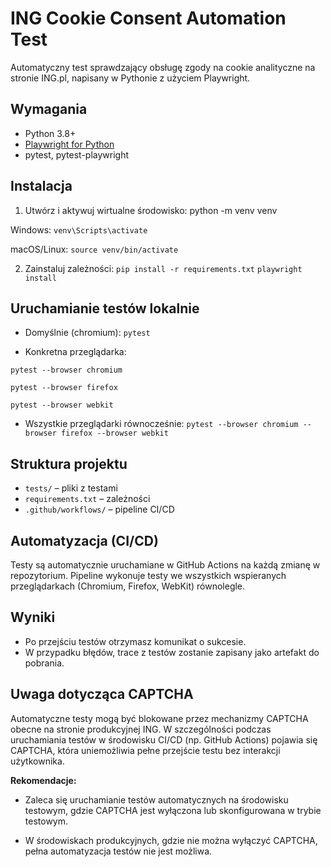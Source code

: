 ﻿# ING Cookie Consent Automation Test

Automatyczny test sprawdzający obsługę zgody na cookie analityczne na stronie ING.pl, napisany w Pythonie z użyciem Playwright.

## Wymagania

- Python 3.8+
- [Playwright for Python](https://playwright.dev/python/)
- pytest, pytest-playwright

## Instalacja

1. Utwórz i aktywuj wirtualne środowisko:
python -m venv venv

Windows:
`venv\Scripts\activate`

macOS/Linux:
`source venv/bin/activate`



2. Zainstaluj zależności:
`pip install -r requirements.txt`
`playwright install`



## Uruchamianie testów lokalnie

- Domyślnie (chromium):
`pytest`


- Konkretna przeglądarka:
  
`pytest --browser chromium`

`pytest --browser firefox`

`pytest --browser webkit`


- Wszystkie przeglądarki równocześnie:
`pytest --browser chromium --browser firefox --browser webkit`



## Struktura projektu

- `tests/` – pliki z testami
- `requirements.txt` – zależności
- `.github/workflows/` – pipeline CI/CD

## Automatyzacja (CI/CD)

Testy są automatycznie uruchamiane w GitHub Actions na każdą zmianę w repozytorium. Pipeline wykonuje testy we wszystkich wspieranych przeglądarkach (Chromium, Firefox, WebKit) równolegle.

## Wyniki

- Po przejściu testów otrzymasz komunikat o sukcesie.
- W przypadku błędów, trace z testów zostanie zapisany jako artefakt do pobrania.

## Uwaga dotycząca CAPTCHA

Automatyczne testy mogą być blokowane przez mechanizmy CAPTCHA obecne na stronie produkcyjnej ING. W szczególności podczas uruchamiania testów w środowisku CI/CD (np. GitHub Actions) pojawia się CAPTCHA, która uniemożliwia pełne przejście testu bez interakcji użytkownika.

**Rekomendacje:**
- Zaleca się uruchamianie testów automatycznych na środowisku testowym, gdzie CAPTCHA jest wyłączona lub skonfigurowana w trybie testowym.

- W środowiskach produkcyjnych, gdzie nie można wyłączyć CAPTCHA, pełna automatyzacja testów nie jest możliwa.
